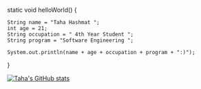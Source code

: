 static void helloWorld() {
  
    String name = "Taha Hashmat ";
    int age = 21;
    String occupation = " 4th Year Student ";
    String program = "Software Engineering ";
    
    System.out.println(name + age + occupation + program + ":)");
    
  }

[![Taha's GitHub stats](https://github-readme-stats.vercel.app/api?username=tahahashmat)](https://github.com/tahahashmat/tahahashmat)
